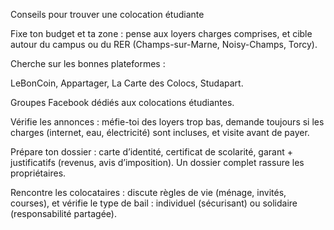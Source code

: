 Conseils pour trouver une colocation étudiante

Fixe ton budget et ta zone : pense aux loyers charges comprises, et cible autour du campus ou du RER (Champs-sur-Marne, Noisy-Champs, Torcy).

Cherche sur les bonnes plateformes :

LeBonCoin, Appartager, La Carte des Colocs, Studapart.

Groupes Facebook dédiés aux colocations étudiantes.

Vérifie les annonces : méfie-toi des loyers trop bas, demande toujours si les charges (internet, eau, électricité) sont incluses, et visite avant de payer.

Prépare ton dossier : carte d’identité, certificat de scolarité, garant + justificatifs (revenus, avis d’imposition). Un dossier complet rassure les propriétaires.

Rencontre les colocataires : discute règles de vie (ménage, invités, courses), et vérifie le type de bail : individuel (sécurisant) ou solidaire (responsabilité partagée).